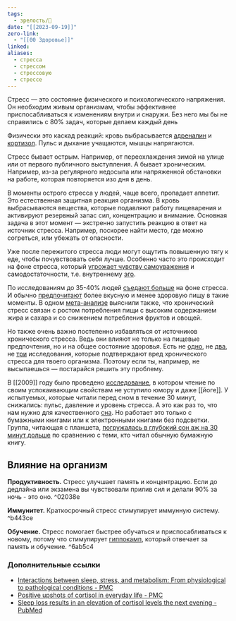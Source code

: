 ```yaml
---
tags:
  - зрелость/🌱
date: "[[2023-09-19]]"
zero-link:
  - "[[00 Здоровье]]"
linked: 
aliases:
  - стресса
  - стрессом
  - стрессовую
  - стрессе
---
```

Стресс — это состояние физического и психологического напряжения. Он необходим живым организмам, чтобы эффективнее приспосабливаться к изменениям внутри и снаружи. Без него мы бы не справились с 80% задач, которые делаем каждый день

Физически это каскад реакций: кровь выбрасывается [адреналин](Адреналин.md) и [кортизол](Кортизол.md). Пульс и дыхание учащаются, мышцы напрягаются.

Стресс бывает острым. Например, от переохлаждения зимой на улице или от первого публичного выступления. А бывает хроническим. Например, из-за регулярного недосыпа или напряженной обстановки на работе, которая повторяется изо дня в день.

В моменты острого стресса у людей, чаще всего, пропадает аппетит. Это естественная защитная реакция организма. В кровь выбрасываются вещества, которые подавляют работу пищеварения и активируют резервный запас сил, концентрацию и внимание. Основная задача в этот момент — экстренно запустить реакцию в ответ на источник стресса. Например, поскорее найти место, где можно согреться, или убежать от опасности.

Уже после пережитого стресса люди могут ощутить повышенную тягу к еде, чтобы почувствовать себя лучше. Особенно часто это происходит на фоне стресса, который [угрожает чувству самоуважения](https://pubmed.ncbi.nlm.nih.gov/20298730/) и самодостаточности, т.е. внутреннему [эго](Идентичность.md).

По исследованиям до 35-40% людей [съедают больше](https://www.tandfonline.com/doi/full/10.1080/17437199.2021.1923406) на фоне стресса. И обычно [предпочитают](https://journals.sagepub.com/doi/full/10.1177/1359105317697813) более вкусную и менее здоровую пищу в такие моменты. В одном [мета-анализе](https://nutritionj.biomedcentral.com/articles/10.1186/s12937-020-00609-w) выяснили также, что хронический стресс связан с ростом потребления пищи с высоким содержанием жира и сахара и со снижением потребления фруктов и овощей.

Но также очень важно постепенно избавляться от источников хронического стресса. Ведь они влияют не только на пищевые предпочтения, но и на общее состояние здоровья. Есть не [одно](https://rsdjournal.org/index.php/rsd/article/view/26449), не [два](https://journals.plos.org/plosone/article?id=10.1371/journal.pone.0163245#sec023), не [три](https://www.researchgate.net/publication/316191886_Association_between_psychosocial_stress_and_hypertension_a_systematic_review_and_meta-analysis) исследования, которые подтверждают вред хронического стресса для твоего организма. Поэтому если ты, например, не высыпаешься — постарайся решить эту проблему.

В [[2009]] году было проведено [исследование](https://www.researchgate.net/publication/229431397_Stress_Management_Strategies_For_Students_The_Immediate_Effects_Of_Yoga_Humor_And_Reading_On_Stress), в котором чтение по своим успокаивающим свойствам не уступило юмору и даже [[йоге]]. У испытуемых, которые читали перед сном в течение 30 минут, снижались: пульс, давление и уровень стресса. А это как раз то, что нам нужно для качественного [сна](Сон.md). Но работает это только с бумажными книгами или к электронными книгами без подсветки. Группа, читающая с планшета, [погружалась в глубокий сон аж на 30 минут дольше](https://www.ncbi.nlm.nih.gov/pubmed/27448477) по сравнению с теми, кто читал обычную бумажную книгу.
## Влияние на организм
**Продуктивность.** Стресс улучшает память и концентрацию. Если до дедлайна или экзамена вы чувствовали прилив сил и делали 90% за ночь - это оно. ^02038e

**Иммунитет.** Краткосрочный стресс стимулирует иммунную систему. ^b443ce

**Обучение.** Стресс помогает быстрее обучаться и приспосабливаться к новому, потому что стимулирует [гиппокамп](Гиппокамп.md), который отвечает за память и обучение. ^6ab5c4

### Дополнительные ссылки
- [Interactions between sleep, stress, and metabolism: From physiological to pathological conditions - PMC](https://www.ncbi.nlm.nih.gov/pmc/articles/PMC4688585/)
- [Positive upshots of cortisol in everyday life - PMC](https://www.ncbi.nlm.nih.gov/pmc/articles/PMC4868668/)
- [Sleep loss results in an elevation of cortisol levels the next evening - PubMed](https://www.ncbi.nlm.nih.gov/pubmed/9415946)